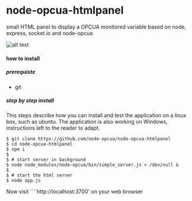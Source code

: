 node-opcua-htmlpanel
====================

small HTML panel to display a OPCUA monitored variable based on node, express, socket.io  and node-opcua


![alt text](
https://raw.githubusercontent.com/node-opcua/node-opcua-htmlpanel/master/docs/image.png "...")


#### how to install

##### prerequiste 

*  git


##### step by step install 

This steps describe how you can install and test the application  on a linux box, such as ubuntu.
The application is also working on Windows, instructions left to the reader to adapt.


    $ git clone https://github.com/node-opcua/node-opcua-htmlpanel
    $ cd node-opcua-htmlpanel
    $ npm i
    $
    $ # start server in background
    $ node node_modules/node-opcua/bin/simple_server.js > /dev/null &
    $
    $ # start the html server
    $ node app.js
    
Now visit  ````http://localhost:3700' on your web browser
    
    
        
    
